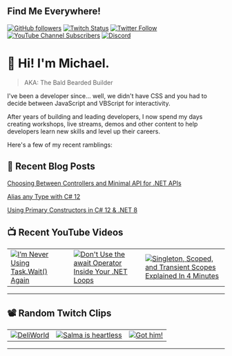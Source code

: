 ## Find Me Everywhere!

[![GitHub followers](https://img.shields.io/github/followers/michaeljolley?style=social)](https://github.com/michaeljolley) [![Twitch Status](https://img.shields.io/twitch/status/baldbeardedbuilder?style=social)](https://twitch.tv/baldbeardedbuilder) [![Twitter Follow](https://img.shields.io/twitter/follow/michaeljolley?style=social)](https://twitter.com/michaeljolley) [![YouTube Channel Subscribers](https://img.shields.io/youtube/channel/subscribers/UCn2FoDbv_veJB_UbrF93_jw?style=social)](https://youtube.com/baldbeardedbuilder) [![Discord](https://img.shields.io/discord/565665509350178827)](https://discord.gg/XSG7HJm)

# 👋 Hi! I'm Michael.

> AKA: The Bald Bearded Builder

I've been a developer since... well, we didn't have CSS and you had to decide between JavaScript and VBScript for interactivity.

After years of building and leading developers, I now spend my days creating workshops, live streams, demos and other content to help developers learn new skills and level up their careers.

Here's a few of my recent ramblings:

## 📝 Recent Blog Posts


[Choosing Between Controllers and Minimal API for .NET APIs](https:&#x2F;&#x2F;baldbeardedbuilder.com&#x2F;blog&#x2F;choosing-between-dotnet-controllers-and-minimal-apis&#x2F;)


[Alias any Type with C# 12](https:&#x2F;&#x2F;baldbeardedbuilder.com&#x2F;blog&#x2F;alias-any-type-in-csharp-12&#x2F;)


[Using Primary Constructors in C# 12 &amp; .NET 8](https:&#x2F;&#x2F;baldbeardedbuilder.com&#x2F;blog&#x2F;primary-constructors-in-csharp-12-dotnet&#x2F;)


## 📺 Recent YouTube Videos

<table>
  <tr>
    <td>
      <a href="https://www.youtube.com/watch?v=51d4fQqSg9M" target="_blank">
        <img style="align=center" src="https://i2.ytimg.com/vi/51d4fQqSg9M/mqdefault.jpg" alt="I’m Never Using Task.Wait() Again"/>
      </a>
    </td>
    <td>
      <a href="https://www.youtube.com/watch?v=BdnpTrviJko" target="_blank">
        <img style="align=center" src="https://i2.ytimg.com/vi/BdnpTrviJko/mqdefault.jpg" alt="Don&#39;t Use the await Operator Inside Your .NET Loops"/>
      </a>
    </td>
    <td>
      <a href="https://www.youtube.com/watch?v=ToFqISWq4is" target="_blank">
        <img style="align=center" src="https://i2.ytimg.com/vi/ToFqISWq4is/mqdefault.jpg" alt="Singleton, Scoped, and Transient Scopes Explained In 4 Minutes"/>
      </a>
    </td>
  </tr>
</table>

---

## 📽️ Random Twitch Clips

<table>
  <tr>
    <td>
      <a href="https://clips.twitch.tv/MotionlessSolidKaleTwitchRPG" target="_blank">
        <img src="https://clips-media-assets2.twitch.tv/AT-cm%7C901618259-preview-480x272.jpg" alt="DeliWorld"/>
      </a>
    </td>
    <td>
      <a href="https://clips.twitch.tv/CredulousAdventurousLyrebirdSeemsGood" target="_blank">
        <img src="https://clips-media-assets2.twitch.tv/AT-cm%7C829272165-preview-480x272.jpg" alt="Salma is heartless"/>
      </a>
    </td>
    <td>
      <a href="https://clips.twitch.tv/GrotesqueFunWombatFailFish-pDszii1TOAzY09y4" target="_blank">
        <img src="https://clips-media-assets2.twitch.tv/OW61xaQ7M4otUzgM2NPcuA/AT-cm%7COW61xaQ7M4otUzgM2NPcuA-preview-480x272.jpg" alt="Got him!"/>
      </a>
    </td>
  </tr>
</table>

---
